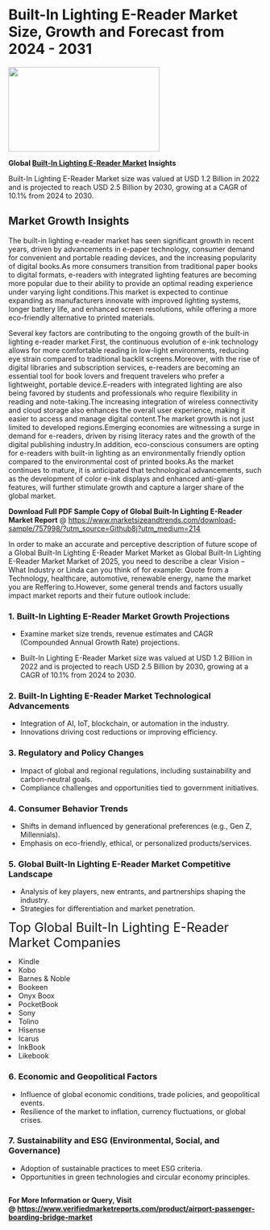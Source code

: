 <H1>Built-In Lighting E-Reader Market Size, Growth and Forecast from 2024 - 2031</H1><img class="aligncenter size-medium wp-image-584254" src="https://thirdeyenews.in/wp-content/uploads/2024/09/Global-Market-Research-300x168.jpeg" alt="" width="300" height="168" /><p><strong>Global&nbsp;<a href="https://www.marketsizeandtrends.com/download-sample/757998/?utm_source=Github8j?utm_medium=214">Built-In Lighting E-Reader Market</a> Insights</strong></p><p>Built-In Lighting E-Reader Market size was valued at USD 1.2 Billion in 2022 and is projected to reach USD 2.5 Billion by 2030, growing at a CAGR of 10.1% from 2024 to 2030.</p><p><h2>Market Growth Insights</h2> <p>The built-in lighting e-reader market has seen significant growth in recent years, driven by advancements in e-paper technology, consumer demand for convenient and portable reading devices, and the increasing popularity of digital books.As more consumers transition from traditional paper books to digital formats, e-readers with integrated lighting features are becoming more popular due to their ability to provide an optimal reading experience under varying light conditions.This market is expected to continue expanding as manufacturers innovate with improved lighting systems, longer battery life, and enhanced screen resolutions, while offering a more eco-friendly alternative to printed materials.</p> <p>Several key factors are contributing to the ongoing growth of the built-in lighting e-reader market.First, the continuous evolution of e-ink technology allows for more comfortable reading in low-light environments, reducing eye strain compared to traditional backlit screens.Moreover, with the rise of digital libraries and subscription services, e-readers are becoming an essential tool for book lovers and frequent travelers who prefer a lightweight, portable device.E-readers with integrated lighting are also being favored by students and professionals who require flexibility in reading and note-taking.The increasing integration of wireless connectivity and cloud storage also enhances the overall user experience, making it easier to access and manage digital content.The market growth is not just limited to developed regions.Emerging economies are witnessing a surge in demand for e-readers, driven by rising literacy rates and the growth of the digital publishing industry.In addition, eco-conscious consumers are opting for e-readers with built-in lighting as an environmentally friendly option compared to the environmental cost of printed books.As the market continues to mature, it is anticipated that technological advancements, such as the development of color e-ink displays and enhanced anti-glare features, will further stimulate growth and capture a larger share of the global market.<p><span class=""><strong>Download Full PDF Sample Copy of Global Built-In Lighting E-Reader Market Report</strong> @ <a href="https://www.marketsizeandtrends.com/download-sample/757998/?utm_source=Github8j?utm_medium=214" target="_blank">https://www.marketsizeandtrends.com/download-sample/757998/?utm_source=Github8j?utm_medium=214</a></span></p><p>In order to make an accurate and perceptive description of future scope of a Global&nbsp;Built-In Lighting E-Reader Market Market as Global&nbsp;Built-In Lighting E-Reader Market Market of 2025, you need to describe a clear Vision &ndash; What Industry or Linda can you think of for example: Quote from a Technology, healthcare, automotive, renewable energy, name the market you are Reffering to.However, some general trends and factors usually impact market reports and their future outlook include:</p><h3>1.&nbsp;<strong>Built-In Lighting E-Reader Market Growth Projections</strong></h3><ul><li>Examine market size trends, revenue estimates and CAGR (Compounded Annual Growth Rate) projections.</li><li><p>Built-In Lighting E-Reader Market size was valued at USD 1.2 Billion in 2022 and is projected to reach USD 2.5 Billion by 2030, growing at a CAGR of 10.1% from 2024 to 2030.</p></li></ul><h3>2.&nbsp;<strong>Built-In Lighting E-Reader Market Technological Advancements</strong></h3><ul><li>Integration of AI, IoT, blockchain, or automation in the industry.</li><li>Innovations driving cost reductions or improving efficiency.</li></ul><h3>3.&nbsp;<strong>Regulatory and Policy Changes</strong></h3><ul><li>Impact of global and regional regulations, including sustainability and carbon-neutral goals.</li><li>Compliance challenges and opportunities tied to government initiatives.</li></ul><h3>4.&nbsp;<strong>Consumer Behavior Trends</strong></h3><ul><li>Shifts in demand influenced by generational preferences (e.g., Gen Z, Millennials).</li><li>Emphasis on eco-friendly, ethical, or personalized products/services.</li></ul><h3>5.&nbsp;<strong>Global Built-In Lighting E-Reader Market Competitive Landscape</strong></h3><ul><li>Analysis of key players, new entrants, and partnerships shaping the industry.</li><li>Strategies for differentiation and market penetration.</li></ul><p data-pm-slice="1 1 []"><span style="color: inherit; font-family: inherit; font-size: 25px;">Top Global Built-In Lighting E-Reader Market Companies</span></p><div class="" data-test-id=""><p><li>Kindle</li><li> Kobo</li><li> Barnes & Noble</li><li> Bookeen</li><li> Onyx Boox</li><li> PocketBook</li><li> Sony</li><li> Tolino</li><li> Hisense</li><li> Icarus</li><li> InkBook</li><li> Likebook</li></p></div><h3>6.&nbsp;<strong>Economic and Geopolitical Factors</strong></h3><ul><li>Influence of global economic conditions, trade policies, and geopolitical events.</li><li>Resilience of the market to inflation, currency fluctuations, or global crises.</li></ul><h3>7.&nbsp;<strong>Sustainability and ESG (Environmental, Social, and Governance)</strong></h3><ul><li>Adoption of sustainable practices to meet ESG criteria.</li><li>Opportunities in green technologies and circular economy principles.</li></ul><h2><strong style="font-size: 14px;">For More Information or Query, Visit @&nbsp;</strong><a style="background-color: #ffffff; font-size: 14px;" href="https://www.marketsizeandtrends.com/report/built-in-lighting-e-reader-market/" target="_blank">https://www.verifiedmarketreports.com/product/airport-passenger-boarding-bridge-market</a></h2>